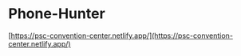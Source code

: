 # Phone-Hunter

[https://psc-convention-center.netlify.app/](https://psc-convention-center.netlify.app/)

